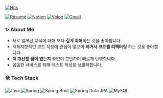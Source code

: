 [![Hits](https://hits.seeyoufarm.com/api/count/incr/badge.svg?url=https%3A%2F%2Fgithub.com%2Fkyukong&count_bg=%23FFE305&title_bg=%23000000&icon=&icon_color=%23050505&title=hits&edge_flat=false)](https://hits.seeyoufarm.com)

[![Résumé](https://img.shields.io/badge/Résumé-018EF5?style=flat&logo=ReadMe&logoColor=white&link=[https://www.rallit.com/resumes/92971@kyb062666/%EA%B9%80%EC%9C%A0%EB%B9%88])](https://www.rallit.com/resumes/92971@kyb062666/%EA%B9%80%EC%9C%A0%EB%B9%88)
[![Notion](https://img.shields.io/badge/Blog-000000?style=flat&logo=Notion&logoColor=white&link=https://kyukong.notion.site/0ee65a20ef614c81943443d433f9d033)](https://kyukong.notion.site/0ee65a20ef614c81943443d433f9d033)
[![Velog](https://img.shields.io/badge/Velog-00B388?style=flat&logo=Velog&logoColor=white&link=https://velog.io/@rudnf003)](https://velog.io/@rudnf003)
[![Gmail](https://img.shields.io/badge/Gmail-EA4335?style=flat&logo=Gmail&logoColor=white&link=mailto:kyb062666@gmail.com)](mailto:kyb062666@gmail.com)
<!-- [![Portfolio](https://img.shields.io/badge/Portfolio-FF5A5F?style=flat&logo=readthedocs&logoColor=white&link=https://kyukong.notion.site/3b5ae0a22faf4266aa484877c2a6ea53?pvs=4)](https://kyukong.notion.site/3b5ae0a22faf4266aa484877c2a6ea53?pvs=4) -->

### ✨ About Me
- 새로 알게된 지식에 대해 보다 **깊게 이해**하는 것을 좋아합니다.
- 객체지향적인 코드 작성에 관심이 많으며 **레거시 코드를 리팩터링** 하는 것을 좋아합니다.
- **더 개선할 점이 없는지** 끝없이 고민하며 빠르게 반영합니다.
- 꼼꼼한 서비스를 위해 테스트 작성을 생활화합니다.

### 🛠 Tech Stack
![Java](https://img.shields.io/badge/Java-007396?style=flat&logo=Java&logoColor=white)
![Spring](https://img.shields.io/badge/Spring-6DB33F?style=flat&logo=Spring&logoColor=white)
![Spring Boot](https://img.shields.io/badge/Spring%20Boot-6DB33F?style=flat&logo=Spring%20Boot&logoColor=white)
![Spring Data JPA](https://img.shields.io/badge/Spring%20Data%20JPA-6DB33F?style=flat&logo=Spring%20Data%20JPA&logoColor=white)
![MySQL](https://img.shields.io/badge/MySQL-4479A1?style=flat&logo=MySQL&logoColor=white)
